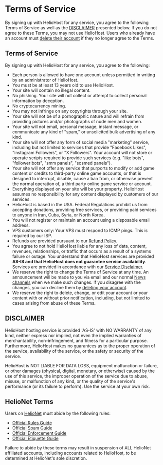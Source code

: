 # Terms of Service

By signing up with HelioHost for any service, you agree to the following Terms of Service as well as the [DISCLAIMER](#disclaimer) presented below. If you do not agree to these Terms, you may not use HelioHost. Users who already have an account must [delete their account](https://heliohost.org/dashboard/delete/) if they no longer agree to the Terms.

## Terms of Service

By signing up with HelioHost for any service, you agree to the following:

* Each person is allowed to have one account unless permitted in writing by an administrator of HelioHost.
* You must be at least 13 years old to use HelioHost.
* Your site will contain no illegal content.
* No phishing. Your site will not collect or attempt to collect personal information by deception.
* No cryptocurrency mining.
* You may not infringe on any copyrights through your site.
* Your site will not be of a pornographic nature and will refrain from providing pictures and/or photographs of nude men and women.
* Your site will not email, personal message, instant message, or communicate any kind of "spam," or unsolicited bulk advertising of any kind.
* Your site will not offer any form of social media "marketing" service, including but not limited to services that provide "Facebook Likes", "Instagram Followers", or "X Followers". Your account will not store or operate scripts required to provide such services (e.g. "like bots", "follower bots", "smm panels", "sosmed panels").
* Your site will not offer any service that purports to modify or add game content or credits to third-party online game accounts, or that is designed to interrupt, disable, cause a ban from, or otherwise prevent the normal operation of, a third party online game service or account.
* Everything displayed on your site will be your property. HelioHost assumes no responsibility for any content displayed by customers of our services.
* HelioHost is based in the USA. Federal Regulations prohibit us from accepting donations, providing free services, or providing paid services to anyone in Iran, Cuba, Syria, or North Korea.
* You will not register or maintain an account using a disposable email address.
* VPS customers only: Your VPS must respond to ICMP pings. This is required by our ISP.
* Refunds are provided pursuant to our [Refund Policy](https://helionet.org/index/forum/45-customer-service/?do=add). <!-- TODO: Link to Refund Policy page -->
* You agree to not hold HelioHost liable for any loss of data, content, revenues, relationships, or traffic that occurs as a result of a systems failure or outage. You understand that HelioHost services are provided **AS-IS and that HelioHost does not guarantee service availability**. Services are provided in accordance with our [Service Disclaimer](#disclaimer).
* We reserve the right to change the Terms of Service at any time. An announcement will be made to you via email and our normal [News channels](https://helionet.org/index/forum/1-news/) when we make such changes. If you disagree with the changes, you can decline them by [deleting your account](https://heliohost.org/dashboard/delete/).
* We reserve the right to delete, change, or edit your account or your content with or without prior notification, including, but not limited to cases arising from abuse of these Terms.

## DISCLAIMER

HelioHost hosting service is provided 'AS-IS' with NO WARRANTY of any kind, neither express nor implied, not even the implied warranties of merchantability, non-infringement, and fitness for a particular purpose. Furthermore, HelioHost makes no guarantees as to the proper operation of the service, availability of the service, or the safety or security of the service.

HelioHost is NOT LIABLE FOR DATA LOSS, equipment malfunction or failure, or other damages (physical, digital, monetary, or otherwise) caused by the use of this service, the improper operation of the service due to abuse, misuse, or malfunction of any kind, or the quality of the service's performance (or its failure to perform). Use the service at your own risk.

## HelioNet Terms

Users on [HelioNet](helionet.md) must abide by the following rules:

* [Official Rules Guide](https://www.helionet.org/index/topic/4-the-official-rules-guide/)
* [Official Spam Guide](https://www.helionet.org/index/topic/2-the-official-spam-guide/)
* [Official Enforcement Guide](https://www.helionet.org/index/topic/3-the-official-enforcement-guide/)
* [Official Etiquette Guide](https://www.helionet.org/index/topic/1544-the-official-etiquette-guide/)

Failure to abide by these terms may result in suspension of ALL HelioNet affiliated accounts, including accounts related to HelioHost, to be determined at HelioNet's sole discretion.
